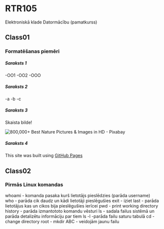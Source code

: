 # RTR105
Elektroniskā klade Datormācību (pamatkurss)
## Class01
### Formatēšanas piemēri
##### Saraksts 1
-OO1
-OO2
-OOO
##### Saraksts 2
-a
-b
-c
##### Saraksts 3
Skaista bilde!


![800,000+ Best Nature Pictures & Images in HD - Pixabay](https://cdn.pixabay.com/photo/2015/04/23/22/00/tree-736885__480.jpg)
##### Saraksts 4
﻿This site was built using [GitHub Pages](https://docs.github.com/en/get-started/writing-on-github/getting-started-with-writing-and-formatting-on-github/basic-writing-and-formatting-syntax#links)
 
## Class02
### Pirmās Linux komandas
whoami - komanda pasaka kurš lietotājs pieslēdzies (parāda username)
who - parāda cik daudz un kādi lietotāji pieslēgušies
exit - iziet
last - parāda lietotājus kas un cikos bija pieslēgušies ierīcei
pwd - print working directory
history - parāda izmantototo komandu vēsturi
ls - sadala failus sistēmā un parāda detalizētu informāciju par tiem
ls -l -parāda failu saturu tabulā
cd - change directory
root - 
mkdir ABC - veidojām jaunu failu
